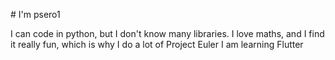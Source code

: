 # I'm psero1

I can code in python, but I don't know many libraries. 
I love maths, and I find it really fun, which is why I do a lot of Project Euler
I am learning Flutter
